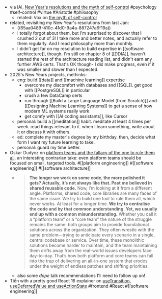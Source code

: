 - via IAI, [New Year's resolutions and the myth of self-control](https://iai.tv/articles/new-years-resolutions-and-the-myth-of-self-control-auid-3036) #psychology #self-control #virtue #Aristotle #philosophy
	- related: Vox on [the myth of self-control](https://www.vox.com/science-and-health/2016/11/3/13486940/self-control-psychology-myth)
- related, revisiting my New Year's resolutions from last Jan:
	- ((65aa0489-410c-41d0-9a4a-887247a6f19a))
	- I totally forgot about them, but I'm surprised to discover that I crushed 2 out of 3! I take more and better notes, and actually refer to them regularly. And I read philosophy more than monthly.
	- I didn't get far on my resolution to build expertise in [[software architecture]], though. I'm still on chapter 8 of [[DDIA]], haven't started the rest of the architecture reading list, and didn't earn any further AWS certs. That's OK though- I did make progress, even if it was smaller and slower than I expected.
- 2025's New Years projects, methinks:
	- eng: build [[data]] and [[machine learning]] expertise
		- overcome my discomfort with databases and [[SQL]]. get good with [[PostgreSQL]] in particular
		- crush a few DataCamp certs
		- run through [[Build a Large Language Model (from Scratch)]] and [[Designing Machine Learning Systems]] to get a sense of how modern ML systems really work
		- get comfy with [[AI coding assistants]], like Cursor
	- personal: build a [[meditation]] habit. meditate at least 4 times per week. read things relevant to it. when I learn something, write about it or discuss it with others.
	- ed: complete my master's degree by my birthday. then, decide what form I want my future learning to take.
	- personal: guard my time better.
- Oskar Dudycz on [platform teams and the fallacy of the one to rule them all](https://www.architecture-weekly.com/p/thoughts-on-platforms-core-teams). an interesting contrarian take: even platform teams should be focused on small, targeted tools. #[[platform engineering]] #[[software engineering]] #[[software architecture]]
	- > **The longer we work on some code, the more polished it gets? Actually, it’s not always like that. Past me believed in shared reusable code.** Now, I’m looking at it from a different angle. Platforms, shared code, core libraries are many faces of the same issue. We try to build one tool to rule them all, which never works. At least for a longer time.
	  **We try to centralise the code and by that common understanding. Yet, we usually end up with a common misunderstanding.**
	  Whether you call it a “platform team“ or a “core team” the nature of the struggle remains the same: both groups aim to provide foundational solutions across the organization. They often wrestle with the same problem—trying to anticipate every scenario in a single, central codebase or service. Over time, these monolithic solutions become harder to maintain, and the team maintaining them drifts away from the real-world issues developers face day-to-day. That’s how both platform and core teams can fall into the trap of delivering an all-in-one system that erodes under the weight of endless patches and shifting priorities.
	- also some _dope_ talk recommendations I'll need to follow up on!
- Tiến with a pretty good React 19 explainer on [useTransition, useDeferredValue and useActionState](https://lqtiendev.com/react-19-usetransition-usedeferredvalue-and-useactionstate-e739471f7c98) #frontend #React #[[software engineering]]